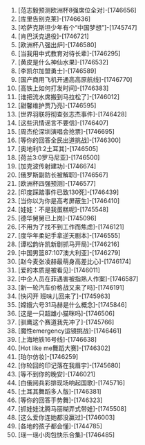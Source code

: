 
1. [范志毅预测欧洲杯8强席位全对]-[1746656]
1. [库里告别克莱]-[1746636]
1. [哈萨克斯坦少年有个“中国梦想”]-[1745747]
1. [肯巴沃克退役]-[1746721]
1. [欧洲杯八强出炉]-[1746580]
1. [当我用中式教育对待长辈]-[1746295]
1. [黄皮是什么神仙水果]-[1746532]
1. [李凯尔加盟勇士]-[1746589]
1. [国产商用飞机开通高高原航线]-[1746770]
1. [高铁上如何打发时间]-[1746383]
1. [谁把流水席搬到马拉松了]-[1746012]
1. [甜馨维护贾乃亮]-[1746595]
1. [世界羽联将彻查张志杰事件]-[1746428]
1. [这些汛情谣言不要信]-[1746407]
1. [周杰伦深圳演唱会抢票]-[1746695]
1. [等你的回答全民出道挑战]-[1746300]
1. [奥地利1:2土耳其]-[1746505]
1. [荷兰3:0罗马尼亚]-[1746500]
1. [加克波传射建功]-[1746674]
1. [俄罗斯副防长被解职]-[1746567]
1. [欧洲杯四强预测]-[1746577]
1. [印度踩踏事件已致130死]-[1746439]
1. [当你以为你是高考屏蔽生]-[1746410]
1. [娃娃：不是我蛋糕呢]-[1745548]
1. [德华舅舅已上岗]-[1745096]
1. [不用为了找不到工作而焦虑]-[1746121]
1. [度华年柔妃手拿逆天剧本]-[1746555]
1. [谭松韵许凯新剧抓马开局]-[1746216]
1. [中国男篮87:107澳大利亚]-[1746279]
1. [赵今麦张凌赫最萌身高差比心]-[1746174]
1. [爱的本质是被看见]-[1746011]
1. [中企人员在菲遇害被指熟人作案]-[1746587]
1. [新一轮汽车价格战又来了吗]-[1746191]
1. [快闪开 班味儿回来了]-[1745963]
1. [嫦娥六号31马赫是什么概念]-[1745846]
1. [这是一只超雄小猫咪吗]-[1746506]
1. [驯鹰这个赛道我先冲了]-[1745766]
1. [魔性emergency运镜挑战]-[1746461]
1. [上海地铁16号线]-[1746638]
1. [Hot like me舞蹈大赛]-[1746302]
1. [珀尔仿妆]-[1746259]
1. [你轮回的印记落在我眉宇]-[1745680]
1. [等不到你的晚安]-[1746021]
1. [白俄阅兵彩排现场响起国歌]-[1745716]
1. [土耳其舞蹈多人版]-[1746381]
1. [等你的回答手势舞]-[1746323]
1. [抓娃娃沈腾马丽糊弄式带娃]-[1745508]
1. [这么爱你连她都没赢过]-[1746003]
1. [各地的孩子都会懂]-[1744785]
1. [瑶一瑶小肉包快乐合集]-[1746485]